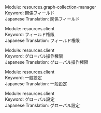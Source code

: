 Module: resources.graph-collection-manager  
Keyword: 関係フィールド  
Japanese Translation: 関係フィールド  

Module: resources.client  
Keyword: フィールド権限  
Japanese Translation: フィールド権限  

Module: resources.client  
Keyword: グローバル操作権限  
Japanese Translation: グローバル操作権限  

Module: resources.client  
Keyword: 一般設定  
Japanese Translation: 一般設定  

Module: resources.client  
Keyword: グローバル設定  
Japanese Translation: グローバル設定

